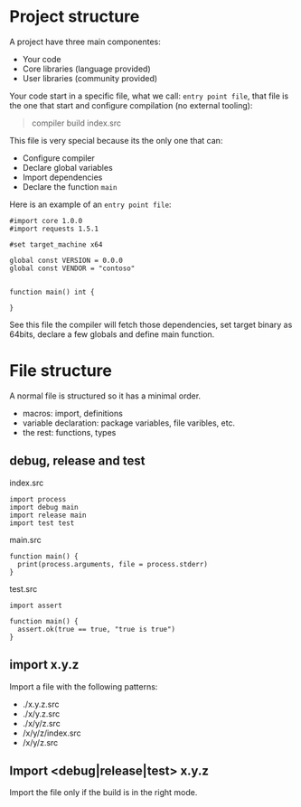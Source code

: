 # Project structure

A project have three main componentes:

* Your code
* Core libraries (language provided)
* User libraries (community provided)


Your code start in a specific file, what we call: `entry point file`,
that file is the one that start and configure compilation (no external tooling):

> compiler build index.src

This file is very special because its the only one that can:

* Configure compiler
* Declare global variables
* Import dependencies
* Declare the function `main`

Here is an example of an `entry point file`:

```
#import core 1.0.0
#import requests 1.5.1

#set target_machine x64

global const VERSION = 0.0.0
global const VENDOR = "contoso"


function main() int {

}
```

See this file the compiler will fetch those dependencies, set target binary as
64bits, declare a few globals and define main function.


# File structure

A normal file is structured so it has a minimal order.

* macros: import, definitions
* variable declaration: package variables, file varibles, etc.
* the rest: functions, types



## debug, release and test

index.src

```
import process
import debug main
import release main
import test test
```

main.src
```
function main() {
  print(process.arguments, file = process.stderr)
}
```

test.src
```
import assert

function main() {
  assert.ok(true == true, "true is true")
}
```


## import x.y.z

Import a file with the following patterns:

* ./x.y.z.src
* ./x/y.z.src
* ./x/y/z.src
* <core-path>/x/y/z/index.src
* <core-path>/x/y/z.src

## Import <debug|release|test> x.y.z

Import the file only if the build is in the right mode.
